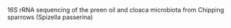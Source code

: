 16S rRNA sequencing of the preen oil and cloaca microbiota from Chipping sparrows (Spizella passerina)
